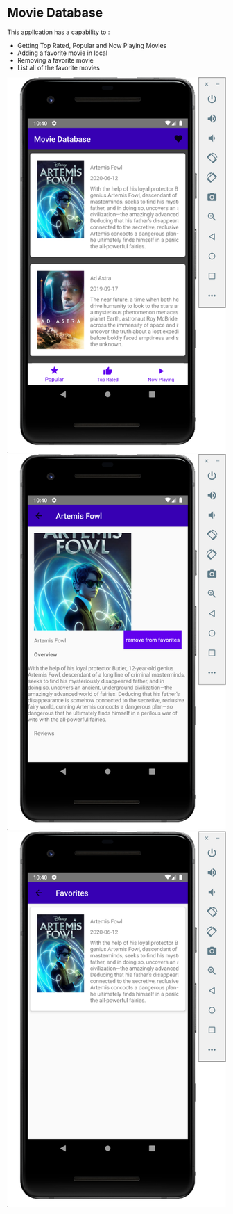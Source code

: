 ﻿# Movie Database

This appllcation has a capability to :

- Getting Top Rated, Popular and Now Playing Movies
- Adding a favorite movie in local
- Removing a favorite movie
- List all of the favorite movies

![Load all movies](images/load.png)
![Load movie details](images/details.png)
![Load movie favorites](images/favorite.png)
